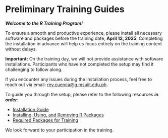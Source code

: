 # Preliminary Training Guides


***Welcome to the R Training Program!***

To ensure a smooth and productive experience, please install all
necessary software and packages before the training date, **April 12,
2025**. Completing the installation in advance will help us focus
entirely on the training content without delays.

**Important:** On the training day, we will not provide assistance with
software installations. Participants who have not completed the setup
may find it challenging to follow along.

If you encounter any issues during the installation process, feel free
to reach out via email: <rey.cuenca@g.msuiit.edu.ph>.

To guide you through the setup, please refer to the following resources
***in order***:

- [Installation Guide](installation-guide.html)
- [Installing, Using, and Removing R
  Packages](installing-using-and-removing-rpackages.html)
- [Required Packages for Training](required-packages-for-training.html)

We look forward to your participation in the training.
